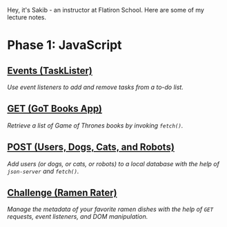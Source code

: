 Hey, it's Sakib - an instructor at Flatiron School. Here are some of my lecture notes.

# Phase 1: JavaScript

## [Events (TaskLister)](phase-1/01-dom-events)
_Use event listeners to add and remove tasks from a to-do list._

## [GET (GoT Books App)](phase-1/02-fetch-get)
_Retrieve a list of Game of Thrones books by invoking `fetch()`._

## [POST (Users, Dogs, Cats, and Robots)](phase-1/03-fetch-post)
_Add users (or dogs, or cats, or robots) to a local database with the help of `json-server` and `fetch()`._

## [Challenge (Ramen Rater)](phase-1/04-challenge-ramen/)
_Manage the metadata of your favorite ramen dishes with the help of `GET` requests, event listeners, and DOM manipulation._


